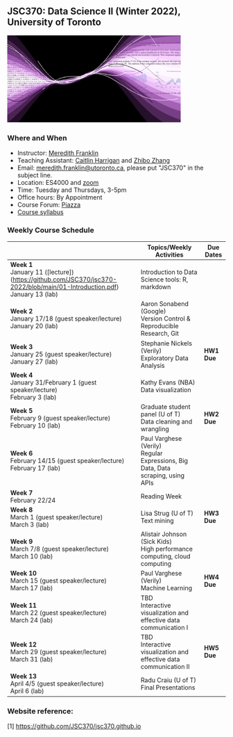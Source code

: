 ## JSC370: Data Science II (Winter 2022), University of Toronto

<img src="assets/datascience.png" width="400">

### Where and When
* Instructor: [Meredith Franklin](https://meredithfranklin.github.io)
* Teaching Assistant: [Caitlin Harrigan](https://www.caitharrigan.ca) and [Zhibo Zhang](https://www.linkedin.com/in/zhibo-darren-zhang/)
* Email: <meredith.franklin@utoronto.ca>, please put "JSC370" in the subject line.
* Location: ES4000 and [zoom](
https://utoronto.zoom.us/j/88388656730)
* Time: Tuesday and Thursdays, 3-5pm
* Office hours: By Appointment
* Course Forum: [Piazza](https://piazza.com/utoronto.ca/winter2022/jsc370/home)
* [Course syllabus](JSC370-Syllabus-2022.pdf)

### Weekly Course Schedule 

|   | Topics/Weekly Activities  | Due Dates  |
|---|---|---|
|  **Week 1** <br> January 11 ([lecture])(https://github.com/JSC370/jsc370-2022/blob/main/01-Introduction.pdf) <br> January 13 (lab)  |  Introduction to Data Science tools: R, markdown |   |
|  **Week 2** <br> January 17/18 (guest speaker/lecture)<br> January 20 (lab) |  Aaron Sonabend (Google)<br> Version Control & Reproducible Research, Git |   |
|  **Week 3** <br> January 25 (guest speaker/lecture) <br> January 27 (lab) | Stephanie Nickels (Verily) <br> Exploratory Data Analysis  | **HW1 Due**  |
|  **Week 4** <br> January 31/February 1 (guest speaker/lecture) <br> February 3 (lab) |  Kathy Evans (NBA) <br> Data visualization |   |
|  **Week 5** <br> February 9 (guest speaker/lecture) <br> February 10 (lab)  | Graduate student panel (U of T) <br> Data cleaning and wrangling  | **HW2 Due**  |
|  **Week 6** <br> February 14/15 (guest speaker/lecture) <br> February 17 (lab) | Paul Varghese (Verily)<br> Regular Expressions, Big Data, Data scraping, using APIs  |   |
|  **Week 7** <br> February 22/24  | Reading Week  |   |
|  **Week 8** <br> March 1 (guest speaker/lecture) <br> March 3 (lab) | Lisa Strug (U of T) <br> Text mining  | **HW3 Due**   |
|  **Week 9** <br> March 7/8 (guest speaker/lecture) <br> March 10 (lab) | Alistair Johnson (Sick Kids) <br> High performance computing, cloud computing  |   |
|  **Week 10** <br> March 15 (guest speaker/lecture) <br> March 17 (lab) | Paul Varghese (Verily) <br> Machine Learning   | **HW4 Due**  |
|  **Week 11** <br> March 22 (guest speaker/lecture) <br> March 24 (lab) | TBD <br> Interactive visualization and effective data communication I  |   |
|  **Week 12** <br> March 29 (guest speaker/lecture) <br> March 31 (lab) | TBD <br> Interactive visualization and effective data communication II  | **HW5 Due**  |
|  **Week 13** <br> April 4/5 (guest speaker/lecture) <br> April 6 (lab) | Radu Craiu (U of T) <br> Final Presentations  |   |

### Website reference:

[1] https://github.com/JSC370/jsc370.github.io
